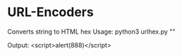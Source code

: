 # URL-Encoders
Converts string to HTML hex
Usage: python3 urlhex.py "<script>alert(888)</script>"

Output:
&#x3c;&#x73;&#x63;&#x72;&#x69;&#x70;&#x74;&#x3e;&#x61;&#x6c;&#x65;&#x72;&#x74;&#x28;&#x38;&#x38;&#x38;&#x29;&#x3c;&#x2f;&#x73;&#x63;&#x72;&#x69;&#x70;&#x74;&#x3e;
